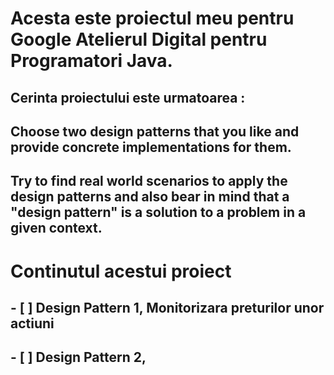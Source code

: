 # Acesta este proiectul meu pentru Google Atelierul Digital pentru Programatori Java.
## Cerinta proiectului este urmatoarea :
## Choose two design patterns that you like and provide concrete implementations for them.
## Try to find real world scenarios to apply the design patterns and also bear in mind that a "design pattern" is a solution to a problem in a given context.

# **Continutul acestui proiect**
## - [ ] Design Pattern 1, Monitorizara preturilor unor actiuni
## - [ ] Design Pattern 2,